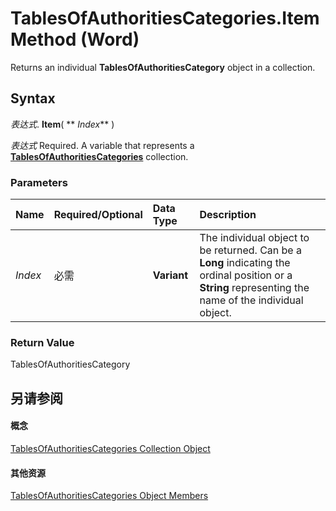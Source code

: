 
# TablesOfAuthoritiesCategories.Item Method (Word)

Returns an individual  **TablesOfAuthoritiesCategory** object in a collection.


## Syntax

 _表达式_. **Item**( ** _Index_** )

 _表达式_ Required. A variable that represents a **[TablesOfAuthoritiesCategories](344b9c42-01d1-805c-6af6-c8301e24b97e.md)** collection.


### Parameters



|**Name**|**Required/Optional**|**Data Type**|**Description**|
|:-----|:-----|:-----|:-----|
| _Index_|必需|**Variant**|The individual object to be returned. Can be a  **Long** indicating the ordinal position or a **String** representing the name of the individual object.|

### Return Value

TablesOfAuthoritiesCategory


## 另请参阅


#### 概念


[TablesOfAuthoritiesCategories Collection Object](344b9c42-01d1-805c-6af6-c8301e24b97e.md)
#### 其他资源


[TablesOfAuthoritiesCategories Object Members](http://msdn.microsoft.com/library/bb4386eb-bb10-3b65-feef-8ff6dcc67509%28Office.15%29.aspx)